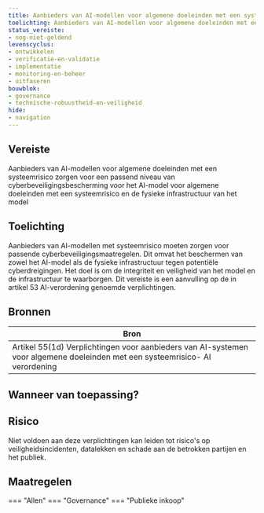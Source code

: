 ```yaml
---
title: Aanbieders van AI-modellen voor algemene doeleinden met een systeemrisico zorgen voor passend niveau van cyberbeveiliging
toelichting: Aanbieders van AI-modellen voor algemene doeleinden met een systeemrisico zorgen voor een passend niveau van cyberbeveiligingsbescherming voor het AI-model voor algemene doeleinden met een systeemrisico en de fysieke infrastructuur van het model
status_vereiste:
- nog-niet-geldend
levenscyclus:
- ontwikkelen
- verificatie-en-validatie
- implementatie
- monitoring-en-beheer
- uitfaseren
bouwblok:
- governance
- technische-robuustheid-en-veiligheid
hide:
- navigation
---
```


<!-- tags -->
## Vereiste

Aanbieders van AI-modellen voor algemene doeleinden met een systeemrisico zorgen voor een passend niveau van cyberbeveiligingsbescherming voor het AI-model voor algemene doeleinden met een systeemrisico en de fysieke infrastructuur van het model

## Toelichting

Aanbieders van AI-modellen met systeemrisico moeten zorgen voor passende cyberbeveiligingsmaatregelen.
Dit omvat het beschermen van zowel het AI-model als de fysieke infrastructuur tegen potentiële cyberdreigingen.
Het doel is om de integriteit en veiligheid van het model en de infrastructuur te waarborgen.
Dit vereiste is een aanvulling op de in artikel 53 AI-verordening genoemde verplichtingen.


## Bronnen

| Bron                        |
|-----------------------------|
|Artikel 55(1d) Verplichtingen voor aanbieders van AI-systemen voor algemene doeleinden met een systeemrisico- AI verordening|

## Wanneer van toepassing?


## Risico

Niet voldoen aan deze verplichtingen kan leiden tot risico's op veiligheidsincidenten, datalekken en schade aan de betrokken partijen en het publiek.


## Maatregelen

=== "Allen"
	<!-- list_maatregelen vereiste/ai_modellen_algemene_doeleinden_syteemrisico_cyberbeveiliging -->
=== "Governance"
	<!-- list_maatregelen vereiste/ai_modellen_algemene_doeleinden_syteemrisico_cyberbeveiliging boubwlok/governance -->
=== "Publieke inkoop"
	<!-- list_maatregelen vereiste/ai_modellen_algemene_doeleinden_syteemrisico_cyberbeveiliging bouwblok/publieke-inkoop -->
